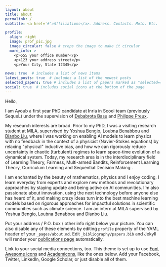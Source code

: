```yaml
---
layout: about
title: about
permalink: /
subtitle: <a href='#'>Affiliations</a>. Address. Contacts. Moto. Etc.

profile:
  align: right
  image: prof_pic.jpg
  image_circular: false # crops the image to make it circular
  more_info: >
    <p>555 your office number</p>
    <p>123 your address street</p>
    <p>Your City, State 12345</p>

news: true  # includes a list of news items
latest_posts: true  # includes a list of the newest posts
selected_papers: true # includes a list of papers marked as "selected={true}"
social: true  # includes social icons at the bottom of the page
---
```

Hello,

I am Ayoub a first year PhD candidate at Inria in Scool team (previously SequeL) under the supervision of [Debabrota Basu](https://debabrota-basu.github.io/) and [Philippe Preux](https://philippe-preux.github.io/).

My research interests are broad. Prior to  my PhD, I was a visiting research student at MILA, supervised by [Yoshua Bengio](https://yoshuabengio.org/), [Loubna Benabbou](https://scholar.google.com/citations?user=S8bzEmUAAAAJ&hl=en) and [Dianbo Liu](http://www.cogai4sci.com/), where I was working on enabling AI models to learn physics with no feedback in the context of a physicist (Navier-Stokes equations) by relaxing "physical" inductive bias, and how we can rigorously reduce uncertainty in chaotic (turbulent) regimes to learn space-time evolution of a dynamical system.
Today, my research area is in the interdisciplinary field of Learning Theory, Fairness, Multi-armed Bandits, Reinforcement Learning Theory, Curriculum Learning and Sequential Decision Making . 

I am enchanted by the beauty of mathematics, physics and I enjoy coding, I learn everyday from experts and explore new methods and revolutionary approaches by staying update and being active on AI communities. I’m also passionate about innovation, using the next technology before anyone else has heard of it, and making crazy ideas turn into the best machine learning models based on rigorous approaches for impactful solutions in scientific communities such as climate science. I am an intern at MILA supervised by Yoshua Bengio, Loubna Benabbou and Dianbo Liu. 


Put your address / P.O. box / other info right below your picture. You can also disable any of these elements by editing `profile` property of the YAML header of your `_pages/about.md`. Edit `_bibliography/papers.bib` and Jekyll will render your [publications page](/al-folio/publications/) automatically.

Link to your social media connections, too. This theme is set up to use [Font Awesome icons](http://fortawesome.github.io/Font-Awesome/) and [Academicons](https://jpswalsh.github.io/academicons/), like the ones below. Add your Facebook, Twitter, LinkedIn, Google Scholar, or just disable all of them.